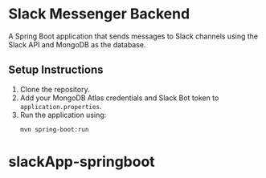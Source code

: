 # Slack Messenger Backend

A Spring Boot application that sends messages to Slack channels using the Slack API and MongoDB as the database.

## Setup Instructions

1. Clone the repository.
2. Add your MongoDB Atlas credentials and Slack Bot token to `application.properties`.
3. Run the application using:
   ```bash
   mvn spring-boot:run
# slackApp-springboot
